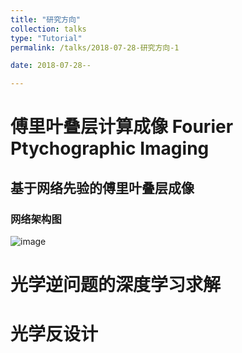 ```yaml
---
title: "研究方向"
collection: talks
type: "Tutorial"
permalink: /talks/2018-07-28-研究方向-1

date: 2018-07-28--

---
```


# 傅里叶叠层计算成像 Fourier Ptychographic Imaging 



## 基于网络先验的傅里叶叠层成像
### 网络架构图
![image](http://abollo.github.io/images/fig1.jpg)

# 光学逆问题的深度学习求解

# 光学反设计

